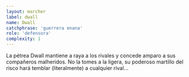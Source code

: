 ```yaml
---
layout: marcher
label: dwall
name: Dwall
catchphrase: 'guerrera enana'
role: 'defensora'
complexity: 1
---
```


La pétrea Dwall mantiene a raya a los rivales y concede amparo a sus compañeros malheridos. No la tomes a la ligera, su poderoso martillo del risco hará temblar (literalmente) a cualquier rival...
